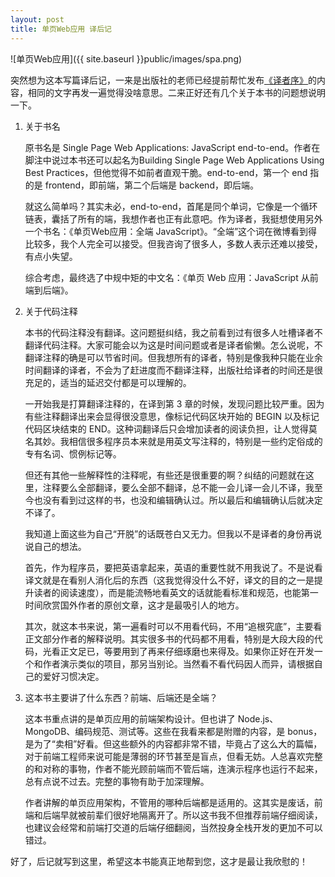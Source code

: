 ```yaml
---
layout: post
title: 单页Web应用 译后记
---
```



![单页Web应用]({{ site.baseurl }}public/images/spa.png)

突然想为这本写篇译后记，一来是出版社的老师已经提前帮忙发布[《译者序》](<http://gzool.com/2014/08/26/spa-errata-collect/>)的内容，相同的文字再发一遍觉得没啥意思。二来正好还有几个关于本书的问题想说明一下。


1. 关于书名
   
	原书名是 Single Page Web Applications: JavaScript end-to-end。作者在脚注中说过本书还可以起名为Building Single Page Web Applications Using Best Practices，但他觉得不如前者直观干脆。end-to-end，第一个 end 指的是 frontend，即前端，第二个后端是 backend，即后端。
	
	就这么简单吗？其实未必，end-to-end，首尾是同个单词，它像是一个循环链表，囊括了所有的端，我想作者也正有此意吧。作为译者，我挺想使用另外一个书名：《单页Web应用：全端 JavaScript》。“全端”这个词在微博看到得比较多，我个人完全可以接受。但我咨询了很多人，多数人表示还难以接受，有点小失望。
	
	综合考虑，最终选了中规中矩的中文名：《单页 Web 应用：JavaScript 从前端到后端》。	
	
2. 关于代码注释

	本书的代码注释没有翻译。这问题挺纠结，我之前看到过有很多人吐槽译者不翻译代码注释。大家可能会以为这是时间问题或者是译者偷懒。怎么说呢，不翻译注释的确是可以节省时间。但我想所有的译者，特别是像我种只能在业余时间翻译的译者，不会为了赶进度而不翻译注释，出版社给译者的时间还是很充足的，适当的延迟交付都是可以理解的。
	
	一开始我是打算翻译注释的，在译到第 3 章的时候，发现问题比较严重。因为有些注释翻译出来会显得很没意思，像标记代码区块开始的 BEGIN 以及标记代码区块结束的 END。这种词翻译后只会增加读者的阅读负担，让人觉得莫名其妙。我相信很多程序员本来就是用英文写注释的，特别是一些约定俗成的专有名词、惯例标记等。
	
	但还有其他一些解释性的注释呢，有些还是很重要的啊？纠结的问题就在这里，注释要么全部翻译，要么全部不翻译，总不能一会儿译一会儿不译，我至今也没有看到过这样的书，也没和编辑确认过。所以最后和编辑确认后就决定不译了。
	
	我知道上面这些为自己“开脱”的话既苍白又无力。但我以不是译者的身份再说说自己的想法。
	
	首先，作为程序员，要把英语拿起来，英语的重要性就不用我说了。不是说看译文就是在看别人消化后的东西（这我觉得没什么不好，译文的目的之一是提升读者的阅读速度），而是能流畅地看英文的话就能看标准和规范，也能第一时间欣赏国外作者的原创文章，这才是最吸引人的地方。
	
	其次，就这本书来说，第一遍看时可以不用看代码，不用“追根究底”，主要看正文部分作者的解释说明。其实很多书的代码都不用看，特别是大段大段的代码，光看正文足已，等要用到了再来仔细琢磨也来得及。如果你正好在开发一个和作者演示类似的项目，那另当别论。当然看不看代码因人而异，请根据自己的爱好习惯决定。
	
	
3. 这本书主要讲了什么东西？前端、后端还是全端？

	这本书重点讲的是单页应用的前端架构设计。但也讲了 Node.js、MongoDB、编码规范、测试等。这些在我看来都是附赠的内容，是 bonus，是为了“卖相”好看。但这些额外的内容都非常不错，毕竟占了这么大的篇幅，对于前端工程师来说可能是薄弱的环节甚至是盲点，但看无妨。人总喜欢完整的和对称的事物，作者不能光顾前端而不管后端，连演示程序也运行不起来，总有点说不过去。完整的事物有助于加深理解。
	
	作者讲解的单页应用架构，不管用的哪种后端都是适用的。这其实是废话，前端和后端早就被前辈们很好地隔离开了。所以这书我不但推荐前端仔细阅读，也建议会经常和前端打交道的后端仔细翻阅，当然投身全栈开发的更加不可以错过。
	
	
好了，后记就写到这里，希望这本书能真正地帮到您，这才是最让我欣慰的！
	
